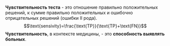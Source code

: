 **Чувствительность теста** - это отношение правильно положительных решений, к сумме правильно положительных и ошибочно отрицательных решений (ошибки II рода).$$\text{sensivity}=\frac{\text{TP}}{\text{TP}+\text{FN}}$$**Чувствительность**, в контексте медицины, - это **способность выявлять больных**.